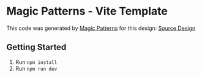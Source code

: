 # Magic Patterns - Vite Template

This code was generated by [Magic Patterns](https://magicpatterns.com) for this design: [Source Design](https://www.magicpatterns.com/c/mpxevztvvusmeqhqkowkk4)

## Getting Started

1. Run `npm install`
2. Run `npm run dev`
